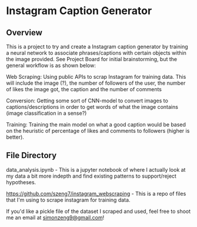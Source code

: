 # Instagram Caption Generator

## Overview

This is a project to try and create a Instagram caption generator by training a neural network to associate phrases/captions with certain objects within the image provided. See Project Board for initial brainstorming, but the general workflow is as shown below:

Web Scraping: Using public APIs to scrap Instagram for training data. This will include the image (?), the number of followers of the user, the number of likes the image got, the caption and the number of comments

Conversion: Getting some sort of CNN-model to convert images to captions/descriptions in order to get words of what the image contains (image classification in a sense?)

Training: Training the main model on what a good caption would be based on the heuristic of percentage of likes and comments to followers (higher is better).

## File Directory

data_analysis.ipynb - This is a jupyter notebook of where I actually look at my data a bit more indepth and find existing patterns to support/reject hypotheses.

https://github.com/szeng7/instagram_webscraping - This is a repo of files that I'm using to scrape instagram for training data.

If you'd like a pickle file of the dataset I scraped and used, feel free to shoot me an email at simonzeng9@gmail.com!
